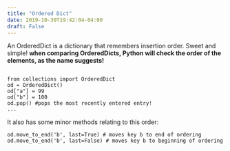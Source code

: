 ```yaml
---
title: "Ordered Dict"
date: 2019-10-30T19:42:04-04:00
draft: False
---
```



An OrderedDict is a dictionary that remembers insertion order. Sweet and simple! 
**when comparing OrderedDicts, Python will check the order of the elements, as the name suggests!**
```

from collections import OrderedDict
od = OrderedDict()
od["a"] = 99
od["b"] = 100
od.pop() #pops the most recently entered entry!
...

```

It also has some minor methods relating to this order:

```
od.move_to_end('b', last=True) # moves key b to end of ordering
od.move_to_end('b', last=False) # moves key b to beginning of ordering
```
